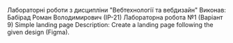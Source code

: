 Лабораторні роботи з дисципліни "Вебтехнології та вебдизайн"
Виконав: Бабірад Роман Володимирович (ІР-21)
Лабораторна робота №1 (Варіант 9)
Simple landing page
Description: Create a landing page following the given design (Figma).